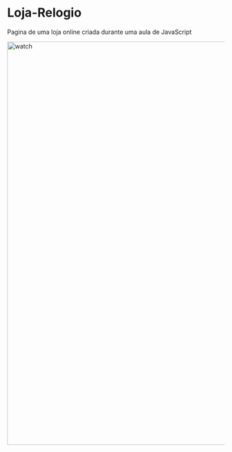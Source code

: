 # Loja-Relogio
Pagina de uma loja online criada durante uma aula de JavaScript

<img width="1258" height="932" alt="watch" src="https://github.com/user-attachments/assets/73ce96fb-415a-437b-92d9-388d6e5b8a7d" />
